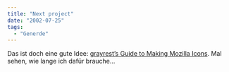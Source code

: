 ```yaml
---
title: "Next project"
date: "2002-07-25"
tags:
  - "Generde"
---
```


Das ist doch eine gute Idee: [grayrest’s Guide to Making Mozilla Icons](http://grayrest.com/moz/resources/tutorials/iconstutorial.shtml). Mal sehen, wie lange ich dafür brauche…
